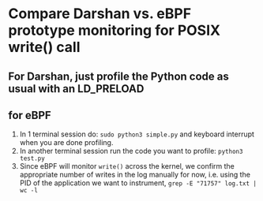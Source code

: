 # Compare Darshan vs. eBPF prototype monitoring for POSIX write() call

## For Darshan, just profile the Python code as usual with an LD_PRELOAD

## for eBPF

1. In 1 terminal session do: `sudo python3 simple.py` and keyboard interrupt when
you are done profiling.
2. In another terminal session run the code you want to profile: `python3 test.py`
3. Since eBPF will monitor `write()` across the kernel, we confirm the appropriate
number of writes in the log manually for now, i.e. using the PID of the application
we want to instrument, `grep -E "71757" log.txt | wc -l`
